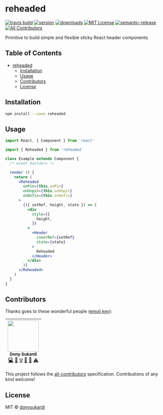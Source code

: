 # reheaded

[![travis build](https://img.shields.io/travis/donysukardi/reheaded.svg?style=flat-square)](https://travis-ci.org/donysukardi/reheaded)
[![version](https://img.shields.io/npm/v/reheaded.svg?style=flat-square)](http://npm.im/reheaded)
[![downloads](https://img.shields.io/npm/dm/reheaded.svg?style=flat-square)](http://npm-stat.com/charts.html?package=reheaded&from=2015-08-01)
[![MIT License](https://img.shields.io/npm/l/reheaded.svg?style=flat-square)](http://opensource.org/licenses/MIT)
[![semantic-release](https://img.shields.io/badge/%20%20%F0%9F%93%A6%F0%9F%9A%80-semantic--release-e10079.svg?style=flat-square)](https://github.com/semantic-release/semantic-release)
[![All Contributors](https://img.shields.io/badge/all_contributors-1-orange.svg?style=flat-square)](#contributors)

Primitive to build simple and flexible sticky React header components

## Table of Contents

<!-- START doctoc generated TOC please keep comment here to allow auto update -->
<!-- DON'T EDIT THIS SECTION, INSTEAD RE-RUN doctoc TO UPDATE -->

- [reheaded](#reheaded)
  - [Installation](#installation)
  - [Usage](#usage)
  - [Contributors](#contributors)
  - [License](#license)

<!-- END doctoc generated TOC please keep comment here to allow auto update -->

## Installation

```bash
npm install --save reheaded
```

## Usage

```jsx
import React, { Component } from 'react'

import { Reheaded } from 'reheaded'

class Example extends Component {
  /* event hanlders */

  render () {
    return (
      <Reheaded
        onPin={this.onPin}
        onUnpin={this.onUnpin}
        onUnfix={this.onUnfix}
      >
        {({ setRef, height, state }) => (
          <div
            style={{
              height,
            }}
          >
            <Header
              innerRef={setRef}
              state={state}
            >
              Reheaded
            </Header>
          </div>
        )}
      </Reheaded>
    )
  }
}
```

## Contributors

Thanks goes to these wonderful people ([emoji key](https://github.com/kentcdodds/all-contributors#emoji-key)):

<!-- ALL-CONTRIBUTORS-LIST:START - Do not remove or modify this section -->
<!-- prettier-ignore -->
| [<img src="https://avatars0.githubusercontent.com/u/410792?v=4" width="100px;"/><br /><sub><b>Dony Sukardi</b></sub>](http://dsds.io)<br />[💻](https://github.com/donysukardi/reheaded/commits?author=donysukardi "Code") [📖](https://github.com/donysukardi/reheaded/commits?author=donysukardi "Documentation") [💡](#example-donysukardi "Examples") [🤔](#ideas-donysukardi "Ideas, Planning, & Feedback") [👀](#review-donysukardi "Reviewed Pull Requests") [⚠️](https://github.com/donysukardi/reheaded/commits?author=donysukardi "Tests") |
| :---: |
<!-- ALL-CONTRIBUTORS-LIST:END -->

This project follows the [all-contributors](https://github.com/kentcdodds/all-contributors) specification. Contributions of any kind welcome!

## License

MIT © [donysukardi](https://github.com/donysukardi)
